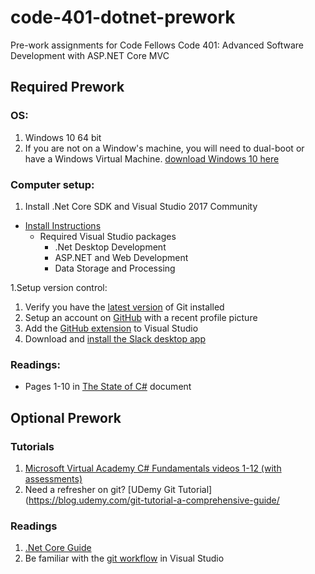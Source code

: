 # code-401-dotnet-prework
Pre-work assignments for Code Fellows Code 401: Advanced Software Development with ASP.NET Core MVC

## Required Prework

### OS:
1. Windows 10 64 bit 
2. If you are not on a Window's machine, you will need to dual-boot or
have a Windows Virtual Machine. [download Windows 10 here](https://www.microsoft.com/en-us/software-download/windows10)

### Computer setup:

1. Install .Net Core SDK and Visual Studio 2017 Community

  - [Install Instructions](https://www.microsoft.com/net/core#windowscmd)
    - Required Visual Studio packages
      - .Net Desktop Development
      - ASP.NET and Web Development
      - Data Storage and Processing

1.Setup version control: 
  1. Verify you have the [latest version](https://git-scm.com/downloads) of Git installed
  1. Setup an account on [GitHub](github.com) with a recent profile picture
  1. Add the [GitHub extension](https://visualstudio.github.com/) to Visual Studio
1. Download and [install the Slack desktop app](https://slack.com/downloads/)
  

### Readings:
- Pages 1-10 in [The State of C#](cs.pdf) document 

## Optional Prework

### Tutorials
1. [Microsoft Virtual Academy C# Fundamentals videos 1-12 (with assessments)](https://mva.microsoft.com/en-us/training-courses/c-fundamentals-for-absolute-beginners-16169)
1. Need a refresher on git? [UDemy Git Tutorial](https://blog.udemy.com/git-tutorial-a-comprehensive-guide/

### Readings

1. [.Net Core Guide](https://docs.microsoft.com/en-us/dotnet/core/)
1. Be familiar with the [git workflow](https://www.visualstudio.com/en-us/docs/git/tutorial/gitworkflow) in Visual Studio

